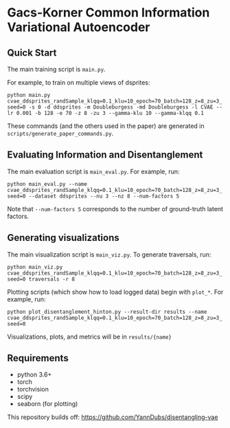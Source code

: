 # Gacs-Korner Common Information Variational Autoencoder

## Quick Start

The main training script is `main.py`.

For example, to train on multiple views of dsprites:

`python main.py cvae_ddsprites_randSample_klqq=0.1_klu=10_epoch=70_batch=128_z=8_zu=3_seed=0 -s 0 -d ddsprites -m Doubleburgess -md Doubleburgess -l CVAE --lr 0.001 -b 128 -e 70 -z 8 -zu 3 --gamma-klu 10 --gamma-klqq 0.1`

These commands (and the others used in the paper) are generated in `scripts/generate_paper_commands.py`.

## Evaluating Information and Disentanglement

The main evaluation script is `main_eval.py`. For example, run:

`python main_eval.py --name cvae_ddsprites_randSample_klqq=0.1_klu=10_epoch=70_batch=128_z=8_zu=3_seed=0 --dataset ddsprites --nu 3 --nz 8 --num-factors 5`

Note that `--num-factors 5` corresponds to the number of ground-truth latent factors.

## Generating visualizations

The main visualization script is `main_viz.py`. To generate traversals, run:

`python main_viz.py cvae_ddsprites_randSample_klqq=0.1_klu=10_epoch=70_batch=128_z=8_zu=3_seed=0 traversals -r 8`

Plotting scripts (which show how to load logged data) begin with `plot_*`. For example, run:

`python plot_disentanglement_hinton.py --result-dir results --name  cvae_ddsprites_randSample_klqq=0.1_klu=10_epoch=70_batch=128_z=8_zu=3_seed=0`

Visualizations, plots, and metrics will be in `results/{name}`

## Requirements

- python 3.6+
- torch
- torchvision
- scipy
- seaborn (for plotting)

This repository builds off: https://github.com/YannDubs/disentangling-vae
